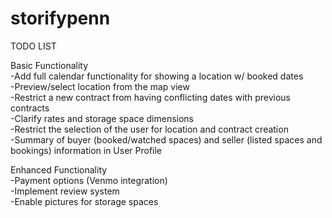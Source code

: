 storifypenn
===========
TODO LIST

Basic Functionality<br>
-Add full calendar functionality for showing a location w/ booked dates<br>
-Preview/select location from the map view<br>
-Restrict a new contract from having conflicting dates with previous contracts<br>
-Clarify rates and storage space dimensions<br>
-Restrict the selection of the user for location and contract creation<br>
-Summary of buyer (booked/watched spaces) and seller (listed spaces and bookings) information in User Profile<br>

Enhanced Functionality<br>
-Payment options (Venmo integration)<br>
-Implement review system<br>
-Enable pictures for storage spaces
